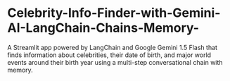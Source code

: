 # Celebrity-Info-Finder-with-Gemini-AI-LangChain-Chains-Memory-
A Streamlit app powered by LangChain and Google Gemini 1.5 Flash that finds information about celebrities, their date of birth, and major world events around their birth year using a multi-step conversational chain with memory.
